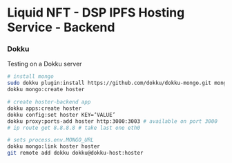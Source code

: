 # Liquid NFT - DSP IPFS Hosting Service - Backend

### Dokku

Testing on a Dokku server

```bash
# install mongo
sudo dokku plugin:install https://github.com/dokku/dokku-mongo.git mongo
dokku mongo:create hoster

# create hoster-backend app
dokku apps:create hoster
dokku config:set hoster KEY=‘VALUE’
dokku proxy:ports-add hoster http:3000:3003 # available on port 3000
# ip route get 8.8.8.8 # take last one eth0

# sets process.env.MONGO_URL
dokku mongo:link hoster hoster
git remote add dokku dokku@dokku-host:hoster
```

